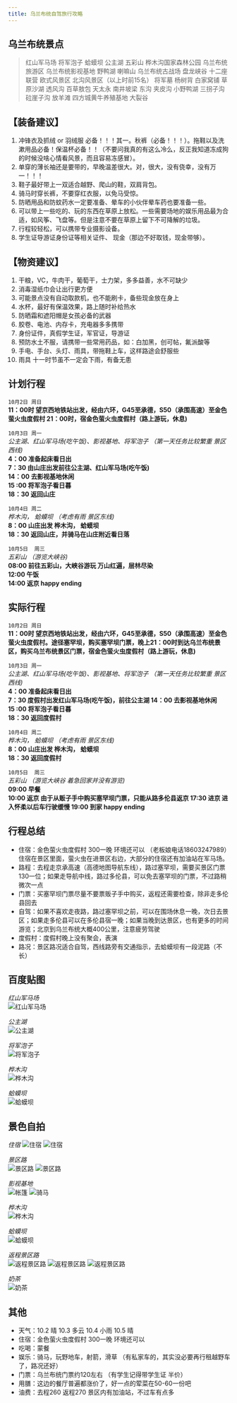 ```yaml
---
title: 乌兰布统自驾旅行攻略
---
```

## 乌兰布统景点
 > 红山军马场 将军泡子 蛤蟆坝 公主湖 五彩山 桦木沟国家森林公园  乌兰布统旅游区 乌兰布统影视基地 野鸭湖  喇嘛山 乌兰布统古战场  盘龙峡谷 十二座联营 欧式风景区 北沟风景区（以上时前15名） 将军墓  杨树背 白家窝铺 草原沙湖  透风沟  百草敖包 天太永 南井坡梁 东沟 夹皮沟 小野鸭湖 三拐子沟 砬崖子沟 放羊滩  四方城黄牛养殖基地 大裂谷


## 【装备建议】 
1. 冲锋衣及抓绒 or 羽绒服 必备！！！其一。秋裤（必备！！！）。拖鞋以及洗漱用品必备！保温杯必备！！（不要问我真的有这么冷么，反正我知道冻成狗的时候没啥心情看风景，而且容易冻感冒）。 
2. 单穿的薄长袖还是要带的，早晚温差很大。对，很大，没有侥幸，没有万一！！！ 
3. 鞋子最好带上一双适合越野、爬山的鞋，双肩背包。 
4. 骑马时穿长裤，不要穿红衣服，以免马受惊。 
5. 防晒用品和防蚊药水一定要准备、晕车的小伙伴晕车药也要准备一些。 
6. 可以带上一些吃的、玩的东西在草原上放松。一些需要场地的娱乐用品最为合适，如风筝、飞盘等。但是注意不要在草原上留下不可降解的垃圾。 
7. 行程较轻松，可以携带专业摄影设备。 
8. 学生证导游证身份证等相关证件、 现金（那边不好取钱，现金带够）。 


## 【物资建议】 
1. 干粮，VC，牛肉干，葡萄干，士力架，多多益善，水不可缺少 
2. 消毒湿纸巾会让出行更方便 
3. 可能景点没有自动取款机，也不能刷卡，备些现金放在身上 
4. 水杯，最好有保温效果，路上随时补给热水 
5. 防晒霜和遮阳帽是女孩必备的武器 
6. 胶卷、电池、内存卡，充电器多多携带 
7. 身份证件，真假学生证，军官证，导游证 
8. 预防水土不服，请携带一些常用药品，如：白加黑，创可帖，氟派酸等 
9. 手电、手台、头灯、雨具，带拖鞋上车，这样路途会舒服些 
10. 雨具 十一时节虽不一定会下雨，有备无患

## 计划行程
`10月2日 周日`  
**11：00时 望京西地铁站出发，经由六环，G45至承德，S50（承围高速）至金色萤火虫度假村 21：00时，宿金色萤火虫度假村（路上游玩，休息)** 

`10月3日 周一`     
*公主湖、红山军马场(吃午饭)、影视基地、将军泡子 （第一天任务比较繁重 景区西线)*  
**4：00 准备起床看日出  
7：30 由山庄出发前往公主湖、红山军马场(吃午饭)  
14：00 去影视基地休闲  
15 :00 将军泡子看日暮  
18：30 返回山庄**
                       
`10月4日 周二`  
*桦木沟， 蛤蟆坝 （考虑有雨 景区东线)*  
**8：00 山庄出发 桦木沟， 蛤蟆坝  
18：30 返回山庄，并骑马在山庄附近看日落**
                      
`10月5日  周三 `  
*五彩山 （游览大峡谷)*  
**08:00 前往五彩山，大峡谷游玩   万山红遍，层林尽染  
12:00 午饭  
14:00 返京  happy ending**

## 实际行程
`10月2日 周日`  
**11：00时 望京西地铁站出发，经由六环，G45至承德，S50（承围高速）至金色萤火虫度假村。途径塞罕坝，购买塞罕坝门票，晚上21：00时到达乌兰布统景区，购买乌兰布统景区门票，宿金色萤火虫度假村（路上游玩，休息)** 

`10月3日 周一`     
*公主湖、红山军马场(吃午饭)、影视基地、将军泡子 （第一天任务比较繁重 景区西线)*  
**4：00 准备起床看日出  
7：30 度假村出发红山军马场(吃午饭)，前往公主湖 
14：00 去影视基地休闲  
15 :00 将军泡子看日暮  
18：30 返回度假村**
                       
`10月4日 周二`  
*桦木沟， 蛤蟆坝 （考虑有雨 景区东线)*  
**8：00 山庄出发 桦木沟， 蛤蟆坝  
18：30 返回度假村**
                      
`10月5日  周三 `  
*五彩山 （游览大峡谷 着急回家并没有游览)*  
**09:00 早餐  
10:00 返京 由于从贩子手中购买塞罕坝门票，只能从路多伦县返京
17:30 进京 进入怀柔以后车行驶缓慢
19:00 到家 happy ending**

## 行程总结
* 住宿：金色萤火虫度假村 300一晚 环境还可以 （老板娘电话18603247989）住宿在景区里面，萤火虫在进景区右边，大部分的住宿还有加油站在军马场。
* 路程：去程走京承高速（高德地图导航东线），路过塞罕坝，需要买景区门票130一位；如果走导航中线，路过多伦县，可以免去塞罕坝的门票，不过路稍微次一点
* 门票：买塞罕坝门票尽量不要票贩子手中购买，返程还需要检查，除非走多伦县回去
* 自驾：如果不喜欢走夜路，路过塞罕坝之前，可以在围场休息一晚，次日去景区；如果走多伦县可以在多伦县宿一晚；如果当晚到达景区，也有更多的时间游览；北京到乌兰布统大概400公里，注意疲劳驾驶
* 度假村：度假村晚上没有聚会，表演
* 路况：景区路况适合自驾，西线路旁有交通指示，去蛤蟆坝有一段泥路（不长）
       
## 百度贴图
*红山军马场*  
![红山军马场](http://p1.bpimg.com/567571/35d1a97633a55153.jpg)

*公主湖*  
![公主湖](http://p1.bpimg.com/567571/498a2d286a9e7081.jpg)

*将军泡子*  
![将军泡子](http://p1.bpimg.com/567571/0c90c33f44dda3e5.jpg)

*桦木沟*  
![桦木沟](http://p1.bpimg.com/567571/70d38f8bd778f3c3.jpg)

*蛤蟆坝*  
![蛤蟆坝](http://p1.bpimg.com/567571/b38942d7ed564f84.jpg)

## 景色自拍
*住宿*
![住宿](http://p1.bqimg.com/567571/059fdad9b1c017c2.jpg)
![住宿](http://p1.bqimg.com/567571/9b28bb2f462d1eea.jpg)

*景区路*  
![景区路](http://p1.bqimg.com/567571/ea5f9db7a661fc99.jpg)
![景区路](http://i1.piimg.com/567571/1e9535321d38ab0f.jpg)

*影视基地*  
![帐篷](http://p1.bqimg.com/567571/e6d3febcded3ec6d.jpg)
![骑马](http://p1.bqimg.com/567571/009cd54a0f50a881.jpg)

*桦木沟*  
![桦木沟](http://i1.piimg.com/567571/6fed8ea0e478e976.jpg)

*蛤蟆坝*  
![蛤蟆坝](http://i1.piimg.com/567571/9f247d3f11d22e3f.jpg)

*返程景区路*  
![返程景区路](http://i1.piimg.com/567571/9b5da1eebe2e56a9.jpg)
![返程景区路](http://i1.piimg.com/567571/8526afb41c9af6c2.jpg)
![返程景区路](http://i1.piimg.com/567571/ec28f15772491023.jpg)

*奶茶*  
![奶茶](http://p1.bpimg.com/567571/e6e2547f580aa324.jpg)

## 其他
* 天气：10.2 晴 10.3 多云 10.4 小雨 10.5 晴
* 住宿：金色萤火虫度假村 300一晚 环境还可以
* 吃喝：蒙餐 
* 娱乐：骑马，玩野地车，射箭，滑草 （有私家车的，其实没必要再行租越野车了，路况还好）
* 门票：乌兰布统门票约120左右 （有学生记得带学生证 半价）  
* 用膳：这边的餐厅普遍都涨价了，好一点的荤菜在50-60一份吧
* 油费：去程260 返程270 景区内有加油站，不过车有点多